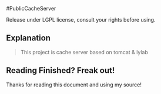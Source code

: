 #PublicCacheServer

Release under LGPL license, consult your rights before using.

## Explanation
>
>This project is cache server based on tomcat & lylab
>

## Reading Finished? Freak out!
Thanks for reading this document and using my source!